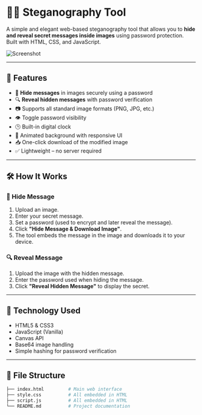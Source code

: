 # 🕵️‍♂️ Steganography Tool

A simple and elegant web-based steganography tool that allows you to **hide and reveal secret messages inside images** using password protection. Built with HTML, CSS, and JavaScript.

![Screenshot](https://via.placeholder.com/800x400?text=Steganography+Tool+Screenshot)

---

## 🚀 Features

- 🔐 **Hide messages** in images securely using a password
- 🔍 **Reveal hidden messages** with password verification
- 📷 Supports all standard image formats (PNG, JPG, etc.)
- 👁️ Toggle password visibility
- 🕒 Built-in digital clock
- 🎨 Animated background with responsive UI
- 📥 One-click download of the modified image
- ✅ Lightweight – no server required

---

## 🛠️ How It Works

### 🔐 Hide Message
1. Upload an image.
2. Enter your secret message.
3. Set a password (used to encrypt and later reveal the message).
4. Click **"Hide Message & Download Image"**.
5. The tool embeds the message in the image and downloads it to your device.

### 🔍 Reveal Message
1. Upload the image with the hidden message.
2. Enter the password used when hiding the message.
3. Click **"Reveal Hidden Message"** to display the secret.

---

## 🧠 Technology Used

- HTML5 & CSS3
- JavaScript (Vanilla)
- Canvas API
- Base64 image handling
- Simple hashing for password verification

---

## 📂 File Structure

```bash
├── index.html         # Main web interface
├── style.css          # All embedded in HTML
├── script.js          # All embedded in HTML
└── README.md          # Project documentation
